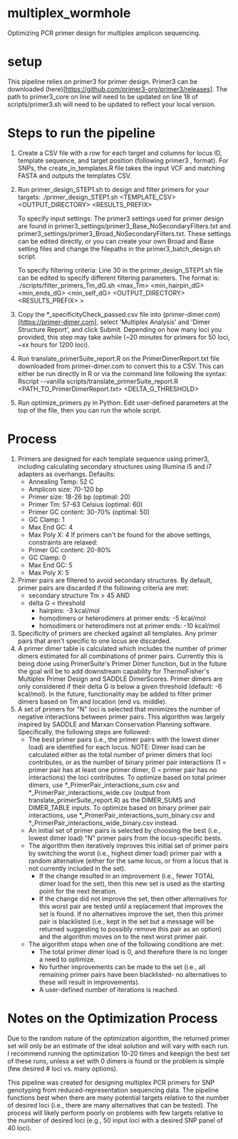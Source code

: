 # multiplex_wormhole
Optimizing PCR primer design for multiplex amplicon sequencing.

# setup
This pipeline relies on primer3 for primer design. Primer3 can be downloaded (here)[https://github.com/primer3-org/primer3/releases]. The path to primer3_core on line will need to be updated on line 18 of scripts/primer3.sh will need to be updated to reflect your local version.

# Steps to run the pipeline
1. Create a CSV file with a row for each target and columns for locus ID, template sequence, and target position (following primer3 <start bp>,<length> format). For SNPs, the create_in_templates.R file takes the input VCF and matching FASTA and outputs the templates CSV.

2. Run primer_design_STEP1.sh to design and filter primers for your targets:
   ./primer_design_STEP1.sh <TEMPLATE_CSV> <OUTPUT_DIRECTORY> <RESULTS_PREFIX>

   To specify input settings: The primer3 settings used for primer design are found in primer3_settings/primer3_Base_NoSecondaryFilters.txt and primer3_settings/primer3_Broad_NoSecondaryFilters.txt. These settings can be edited directly, or you can create your own Broad and Base setting files and change the filepaths in the primer3_batch_design.sh script.

   To specify filtering criteria: Line 30 in the primer_design_STEP1.sh file can be edited to specify different filtering parameters. The format is:
   ./scripts/filter_primers_Tm_dG.sh <max_Tm> <min_hairpin_dG> <min_ends_dG> <min_self_dG> <OUTPUT_DIRECTORY> <RESULTS_PREFIX> > <LOGFILE>
   
3. Copy the *_specificityCheck_passed.csv file into (primer-dimer.com)[https://primer-dimer.com], select 'Multiplex Analysis' and 'Dimer Structure Report', and click Submit. Depending on how many loci you provided, this step may take awhile (~20 minutes for primers for 50 loci, ~xx hours for 1200 loci).

4. Run translate_primerSuite_report.R on the PrimerDimerReport.txt file downloaded from primer-dimer.com to convert this to a CSV. This can either be run directly in R or via the command line following the syntax:
   Rscript --vanilla scripts/translate_primerSuite_report.R <PATH_TO_PrimerDimerReport.txt> <DELTA_G_THRESHOLD>
   
5. Run optimize_primers.py in Python: Edit user-defined parameters at the top of the file, then you can run the whole script.


# Process
1. Primers are designed for each template sequence using primer3, including calculating secondary structures using Illumina i5 and i7 adapters as overhangs.
  Defaults:
   - Annealing Temp: 52 C
   - Amplicon size: 70-120 bp
   - Primer size: 18-26 bp (optimal: 20)
   - Primer Tm: 57-63 Celsius (optimal: 60)
   - Primer GC content: 30-70% (optimal: 50)
   - GC Clamp: 1
   - Max End GC: 4
   - Max Poly X: 4
  If primers can't be found for the above settings, constraints are relaxed:
    - Primer GC content: 20-80%
    - GC Clamp: 0
    - Max End GC: 5
    - Max Poly X: 5
2. Primer pairs are filtered to avoid secondary structures. By default, primer pairs are discarded if the following criteria are met:
    - secondary structure Tm > 45
        AND
    - delta G < threshold
        - hairpins: -3 kcal/mol
        - homodimers or heterodimers at primer ends: -5 kcal/mol
        - homodimers or heterodimers not at primer ends: -10 kcal/mol
3. Specificity of primers are checked against all templates. Any primer pairs that aren't specific to one locus are discarded.
4. A primer dimer table is calculated which includes the number of primer dimers estimated for all combinations of primer pairs. Currently this is being done using PrimerSuite's Primer Dimer function, but in the future the goal will be to add downstream capability for ThermoFisher's Multiplex Primer Design and SADDLE DimerScores.
  Primer dimers are only considered if their delta G is below a given threshold (default: -6 kcal/mol).
  In the future, functionality may be added to filter primer dimers based on Tm and location (end vs. middle).
5. A set of primers for "N" loci is selected that minimizes the number of negative interactions between primer pairs. This algorithm was largely inspired by SADDLE and Marxan Conservation Planning software. Specifically, the following steps are followed:
     - The best primer pairs (i.e., the primer pairs with the lowest dimer load) are identified for each locus.
           NOTE: Dimer load can be calculated either as the total number of primer dimers that loci contributes, or as the number of binary primer pair interactions (1 = primer pair has at least one primer dimer, 0 = primer pair has no interactions) the loci contributes. To optimize based on total primer dimers, use *_PrimerPair_interactions_sum.csv and *_PrimerPair_interactions_wide.csv (output from translate_primerSuite_report.R) as the DIMER_SUMS and DIMER_TABLE inputs. To optimize based on binary primer pair interactions, use *_PrimerPair_interactions_sum_binary.csv and *_PrimerPair_interactions_wide_binary.csv instead.
     - An initial set of primer pairs is selected by choosing the best (i.e., lowest dimer load) "N" primer pairs from the locus-specific bests.
     - The algorithm then iteratively improves this initial set of primer pairs by switching the worst (i.e., highest dimer load) primer pair with a random alternative (either for the same locus, or from a locus that is not currently included in the set).
         - If the change resulted in an improvement (i.e., fewer TOTAL dimer load for the set), then this new set is used as the starting point for the next iteration.
         - If the change did not improve the set, then other alternatives for this worst pair are tested until a replacement that improves the set is found. If no alternatives improve the set, then this primer pair is blacklisted (i.e., kept in the set but a message will be returned suggesting to possibly remove this pair as an option) and the algorithm moves on to the next worst primer pair.
      - The algorithm stops when one of the following conditions are met:
         - The total primer dimer load is 0, and therefore there is no longer a need to optimize.
         - No further improvements can be made to the set (i.e., all remaining primer pairs have been blacklisted- no alternatives to these will result in improvements).
         - A user-defined number of iterations is reached.

# Notes on the Optimization Process
Due to the random nature of the optimization algorithm, the returned primer set will only be an estimate of the ideal solution and will vary with each run. I recommend running the optimization 10-20 times and keepign the best set of these runs, unless a set with 0 dimers is found or the problem is simple (few desired # loci vs. many options).

This pipeline was created for designing multiplex PCR primers for SNP genotyping from reduced-representation sequencing data. The pipeline functions best when there are many potential targets relative to the number of desired loci (i.e., there are many alternatives that can be tested). The process will likely perform poorly on problems with few targets relative to the number of desired loci (e.g., 50 input loci with a desired SNP panel of 40 loci).

